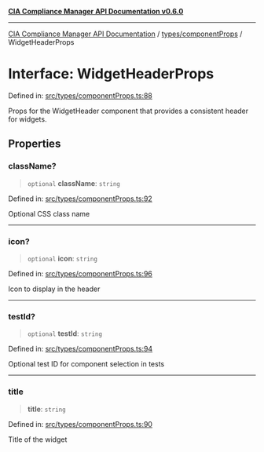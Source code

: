 [**CIA Compliance Manager API Documentation v0.6.0**](../../../README.md)

***

[CIA Compliance Manager API Documentation](../../../modules.md) / [types/componentProps](../README.md) / WidgetHeaderProps

# Interface: WidgetHeaderProps

Defined in: [src/types/componentProps.ts:88](https://github.com/Hack23/cia-compliance-manager/blob/32fe683007dd7fe1aa6b244d2353e60fab4f51de/src/types/componentProps.ts#L88)

Props for the WidgetHeader component that provides a consistent header for widgets.

## Properties

### className?

> `optional` **className**: `string`

Defined in: [src/types/componentProps.ts:92](https://github.com/Hack23/cia-compliance-manager/blob/32fe683007dd7fe1aa6b244d2353e60fab4f51de/src/types/componentProps.ts#L92)

Optional CSS class name

***

### icon?

> `optional` **icon**: `string`

Defined in: [src/types/componentProps.ts:96](https://github.com/Hack23/cia-compliance-manager/blob/32fe683007dd7fe1aa6b244d2353e60fab4f51de/src/types/componentProps.ts#L96)

Icon to display in the header

***

### testId?

> `optional` **testId**: `string`

Defined in: [src/types/componentProps.ts:94](https://github.com/Hack23/cia-compliance-manager/blob/32fe683007dd7fe1aa6b244d2353e60fab4f51de/src/types/componentProps.ts#L94)

Optional test ID for component selection in tests

***

### title

> **title**: `string`

Defined in: [src/types/componentProps.ts:90](https://github.com/Hack23/cia-compliance-manager/blob/32fe683007dd7fe1aa6b244d2353e60fab4f51de/src/types/componentProps.ts#L90)

Title of the widget
